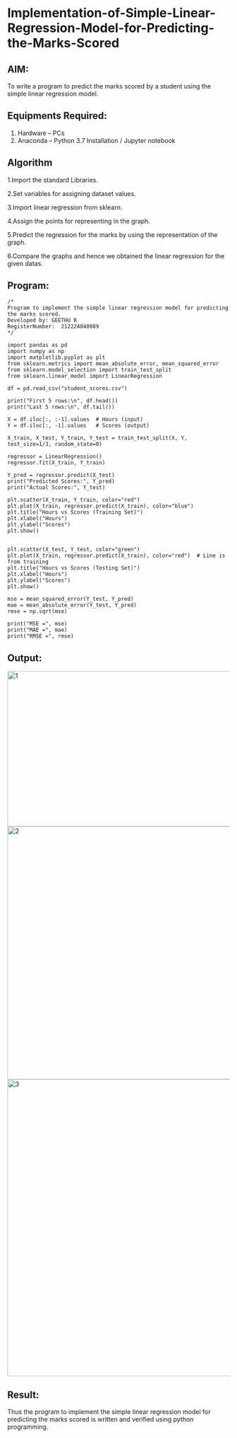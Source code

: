 # Implementation-of-Simple-Linear-Regression-Model-for-Predicting-the-Marks-Scored

## AIM:
To write a program to predict the marks scored by a student using the simple linear regression model.

## Equipments Required:
1. Hardware – PCs
2. Anaconda – Python 3.7 Installation / Jupyter notebook

## Algorithm
1.Import the standard Libraries.

2.Set variables for assigning dataset values.

3.Import linear regression from sklearn. 

4.Assign the points for representing in the graph.

5.Predict the regression for the marks by using the representation of the graph.

6.Compare the graphs and hence we obtained the linear regression for the given datas.

## Program:
```
/*
Program to implement the simple linear regression model for predicting the marks scored.
Developed by: GEETHU R
RegisterNumber:  212224040089
*/

import pandas as pd
import numpy as np
import matplotlib.pyplot as plt
from sklearn.metrics import mean_absolute_error, mean_squared_error
from sklearn.model_selection import train_test_split
from sklearn.linear_model import LinearRegression

df = pd.read_csv("student_scores.csv")

print("First 5 rows:\n", df.head())
print("Last 5 rows:\n", df.tail())

X = df.iloc[:, :-1].values  # Hours (input)
Y = df.iloc[:, -1].values   # Scores (output)

X_train, X_test, Y_train, Y_test = train_test_split(X, Y, test_size=1/3, random_state=0)

regressor = LinearRegression()
regressor.fit(X_train, Y_train)

Y_pred = regressor.predict(X_test)
print("Predicted Scores:", Y_pred)
print("Actual Scores:", Y_test)

plt.scatter(X_train, Y_train, color="red")
plt.plot(X_train, regressor.predict(X_train), color="blue")
plt.title("Hours vs Scores (Training Set)")
plt.xlabel("Hours")
plt.ylabel("Scores")
plt.show()


plt.scatter(X_test, Y_test, color="green")
plt.plot(X_train, regressor.predict(X_train), color="red")  # Line is from training
plt.title("Hours vs Scores (Testing Set)")
plt.xlabel("Hours")
plt.ylabel("Scores")
plt.show()

mse = mean_squared_error(Y_test, Y_pred)
mae = mean_absolute_error(Y_test, Y_pred)
rmse = np.sqrt(mse)

print("MSE =", mse)
print("MAE =", mae)
print("RMSE =", rmse)

```

## Output:
<img width="687" height="351" alt="1" src="https://github.com/user-attachments/assets/5283afcb-0ba9-4aef-85de-c7a937e39d44" />
<img width="782" height="572" alt="2" src="https://github.com/user-attachments/assets/a4b34b95-375a-46a0-b5a8-437a31344221" />
<img width="806" height="671" alt="3" src="https://github.com/user-attachments/assets/db5492ef-f72f-4932-b0b6-4b581f3ecc72" />



## Result:
Thus the program to implement the simple linear regression model for predicting the marks scored is written and verified using python programming.
